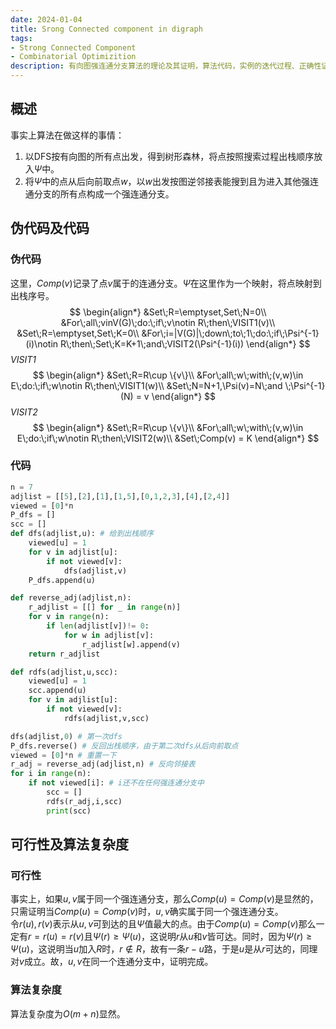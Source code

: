 ```yaml
---
date: 2024-01-04
title: Srong Connected component in digraph
tags:
- Strong Connected Component
- Combinatorial Optimizition
description: 有向图强连通分支算法的理论及其证明，算法代码，实例的迭代过程、正确性证明、时间复杂度及其数据结构等方面总结
---
```

## 概述
事实上算法在做这样的事情：
1. 以DFS按有向图的所有点出发，得到树形森林，将点按照搜索过程出栈顺序放入$\Psi$中。
2. 将$\Psi$中的点从后向前取点$w$，以$w$出发按图逆邻接表能搜到且为进入其他强连通分支的所有点构成一个强连通分支。
## 伪代码及代码
### 伪代码
这里，$Comp(v)$记录了点$v$属于的连通分支。$\Psi$在这里作为一个映射，将点映射到出栈序号。
$$
\begin{align*}
&Set\;R=\emptyset,Set\;N=0\\
&For\;all\;vinV(G)\;do:\;if\;v\notin R\;then\;VISIT1(v)\\
&Set\;R=\emptyset,Set\;K=0\\
&For\;i=|V(G)|\;down\;to\;1\;do:\;if\;\Psi^{-1}(i)\notin R\;then\;Set\;K=K+1\;and\;VISIT2(\Psi^{-1}(i))
\end{align*}
$$
*VISIT1*
$$
\begin{align*}
&Set\;R=R\cup \{v\}\\
&For\;all\;w\;with\;(v,w)\in E\;do:\;if\;w\notin R\;then\;VISIT1(w)\\
&Set\;N=N+1,\Psi(v)=N\;and \;\Psi^{-1}(N) = v
\end{align*}
$$
*VISIT2*
$$
\begin{align*}
&Set\;R=R\cup \{v\}\\
&For\;all\;w\;with\;(v,w)\in E\;do:\;if\;w\notin R\;then\;VISIT2(w)\\
&Set\;Comp(v) = K
\end{align*}
$$

### 代码
```python
n = 7
adjlist = [[5],[2],[1],[1,5],[0,1,2,3],[4],[2,4]]
viewed = [0]*n
P_dfs = []
scc = []
def dfs(adjlist,u): # 给到出栈顺序
    viewed[u] = 1
    for v in adjlist[u]:
        if not viewed[v]:
            dfs(adjlist,v)
    P_dfs.append(u)

def reverse_adj(adjlist,n):
    r_adjlist = [[] for _ in range(n)]
    for v in range(n):
        if len(adjlist[v])!= 0:
            for w in adjlist[v]:
                r_adjlist[w].append(v)
    return r_adjlist

def rdfs(adjlist,u,scc):
    viewed[u] = 1
    scc.append(u)
    for v in adjlist[u]:
        if not viewed[v]:
            rdfs(adjlist,v,scc)

dfs(adjlist,0) # 第一次dfs
P_dfs.reverse() # 反回出栈顺序，由于第二次dfs从后向前取点
viewed = [0]*n # 重置一下
r_adj = reverse_adj(adjlist,n) # 反向邻接表
for i in range(n):
    if not viewed[i]: # i还不在任何强连通分支中
        scc = []
        rdfs(r_adj,i,scc)
        print(scc)
```
## 可行性及算法复杂度
### 可行性
事实上，如果$u,v$属于同一个强连通分支，那么$Comp(u) = Comp(v)$是显然的，只需证明当$Comp(u) = Comp(v)$时，$u,v$确实属于同一个强连通分支。    
令$r(u),r(v)$表示从$u,v$可到达的且$\Psi$值最大的点。由于$Comp(u) = Comp(v)$那么一定有$r = r(u) = r(v)$且$\Psi(r) \geq \Psi(u)$，这说明$r$从$u$和$v$皆可达。同时，因为$\Psi(r) \ge \Psi(u)$，这说明当$u$加入$R$时，$r \notin R$，故有一条$r-u$路，于是$u$是从$r$可达的，同理对$v$成立。故，$u,v$在同一个连通分支中，证明完成。
### 算法复杂度
算法复杂度为$O(m+n)$显然。
